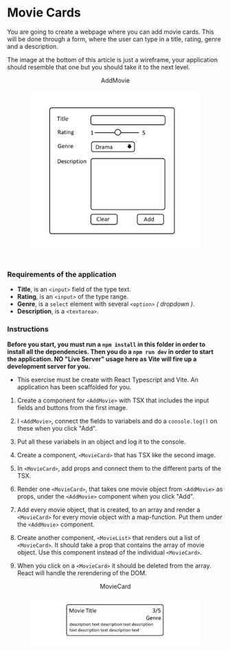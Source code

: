 # Movie Cards

You are going to create a webpage where you can add movie cards. This will be done through a form, where the user can type in a title, rating, genre and a description.

The image at the bottom of this article is just a wireframe, your application should resemble that one but you should take it to the next level.

<figure style=" margin: 0; text-align: center">
  <figcaption>AddMovie</figcaption>
  <img src="./src/assets/proto/add-movie.png" style="padding: 1rem; width: 400px">
</figure>

### Requirements of the application

- **Title**, is an `<input>` field of the type text.
- **Rating**, is an `<input>` of the type range.
- **Genre**, is a `select` element with several `<option>` _( dropdown )_.
- **Description**, is a `<textarea>`.

### Instructions

**Before you start, you must run a `npm install` in this folder in order to install all the dependencies. Then you do a `npm run dev` in order to start the application. NO "Live Server" usage here as Vite will fire up a development server for you.**

- This exercise must be create with React Typescript and Vite. An application has been scaffolded for you.

1. Create a component for `<AddMovie>` with TSX that includes the input fields and buttons from the first image.

2. I `<AddMovie>`, connect the fields to variabels and do a `console.log()` on these when you click "Add".

3. Put all these variabels in an object and log it to the console.

4. Create a component, `<MovieCard>` that has TSX like the second image.

5. In `<MovieCard>`, add props and connect them to the different parts of the TSX.

6. Render one `<MovieCard>`, that takes one movie object from `<AddMovie>` as props, under the `<AddMovie>` component when you click "Add".

7. Add every movie object, that is created, to an array and render a `<MovieCard>` for every movie object with a map-function. Put them under the `<AddMovie>` component.

8. Create another component, `<MovieList>` that renders out a list of `<MovieCard>`. It should take a prop that contains the array of movie object. Use this component instead of the individual `<MovieCard>`.

9. When you click on a `<MovieCard>` it should be deleted from the array. React will handle the rerendering of the DOM.

<div style="text-align: center">
  <figcaption>MovieCard</figcaption>
  <img src="./src/assets/proto/movie-component.png" style="padding: 1rem; width: 400px">
</div>
